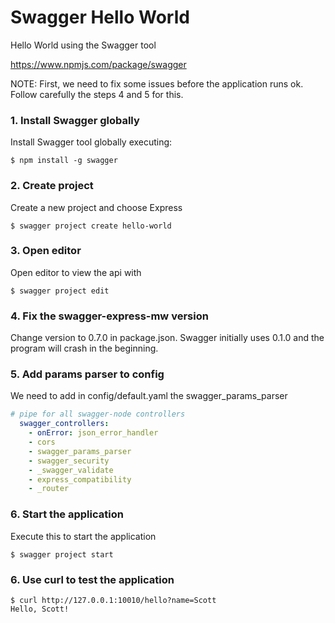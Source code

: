 # Swagger Hello World

Hello World using the Swagger tool 

https://www.npmjs.com/package/swagger

NOTE: First, we need to fix some issues before the application runs ok. Follow carefully the steps 4 and 5 for this.

### 1. Install Swagger globally

Install Swagger tool globally executing:

```shell
$ npm install -g swagger
```

### 2. Create project

Create a new project and choose Express

```shell
$ swagger project create hello-world
```

### 3. Open editor

Open editor to view the api with

```shell
$ swagger project edit
```

### 4. Fix the swagger-express-mw version

Change version to 0.7.0 in package.json. Swagger initially uses 0.1.0 and the program will crash in the beginning.

### 5. Add params parser to config

We need to add in config/default.yaml the swagger_params_parser

```yaml
# pipe for all swagger-node controllers
  swagger_controllers:
    - onError: json_error_handler
    - cors
    - swagger_params_parser
    - swagger_security
    - _swagger_validate
    - express_compatibility
    - _router
```

### 6. Start the application

Execute this to start the application

```shell
$ swagger project start
```

### 6. Use curl to test the application

```shell
$ curl http://127.0.0.1:10010/hello?name=Scott
Hello, Scott!
```

